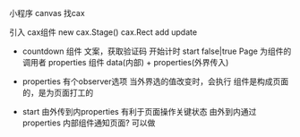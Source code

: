 小程序 canvas 找cax

引入 cax组件 
new cax.Stage()
cax.Rect
add
update
 

 - countdown 组件
  文案，获取验证码
  开始计时 start
    false|true
    Page 为组件的调用者 properties
    组件 data(内部) + properties(外界传入)
    <countdown start="{{start}}">

- properties 有个observer选项
当外界选的值改变时，会执行
组件是构成页面的，是为页面打工的

- start 由外传到内properties
有利于页面操作关键状态
由外到内通过properties
内部组件通知页面? 可以做
    
